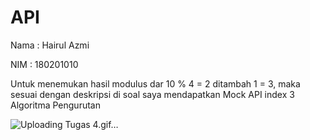 # API

Nama : Hairul Azmi

NIM : 180201010

Untuk menemukan hasil modulus dar 10 % 4 = 2 ditambah 1 = 3, maka sesuai dengan deskripsi di soal saya mendapatkan Mock API index 3 Algoritma Pengurutan

![Uploading Tugas 4.gif…]()
